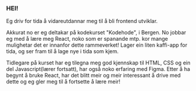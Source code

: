 ### HEI!

Eg driv for tida å vidareutdannar meg til å bli frontend utviklar.

Akkurat no er eg deltakar på kodekurset "Kodehode", i Bergen. No jobbar eg med å lære meg React, noko som er spanande mtp. kor mange mulighetar det er innanfor dette rammeverket!
Lager ein liten kaffi-app for tida, og ser fram til å lage nye i tida som kjem. 

Tidlegare på kurset har eg tilegna meg god kjennskap til HTML, CSS og ein del Javascript(lærer fortsatt), har også noko erfaring med Figma.
Etter å ha begynt å bruke React, har det blitt meir og meir interessant å drive med dette og eg gler meg til å fortsette å lære meir!




<!--
**SteinIngekodehode/SteinIngekodehode** is a ✨ _special_ ✨ repository because its `README.md` (this file) appears on your GitHub profile.

Here are some ideas to get you started:

- 🔭 I’m currently working on ...
- 🌱 I’m currently learning ...
- 👯 I’m looking to collaborate on ...
- 🤔 I’m looking for help with ...
- 💬 Ask me about ...
- 📫 How to reach me: ...
- 😄 Pronouns: ...
- ⚡ Fun fact: ...
-->
